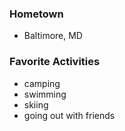 ### Hometown
- Baltimore, MD

### Favorite Activities
- camping
- swimming
- skiing
- going out with friends

